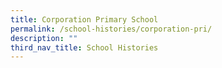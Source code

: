 ```yaml
---
title: Corporation Primary School
permalink: /school-histories/corporation-pri/
description: ""
third_nav_title: School Histories
---
```

